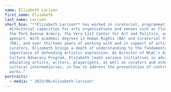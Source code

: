 ```yaml
---
name: Elizabeth Larison
first_name: Elizabeth
last_name: Larison
short_bio: "**Elizabeth Larison** has worked in curatorial, programmatic, and
  directorial capacities for arts organizations and venues such as Flux Factory,
  the Park Avenue Armory, the Vera List Center for Art and Politics, and
  apexart. With academic degrees in Human Rights (BA) and Curatorial Studies
  (MA), and over thirteen years of working with and in support of artists and
  curators, Elizabeth brings a depth of understanding to the fundamental
  importance of defending artistic expression. As Director of NCAC's Arts &
  Culture Advocacy Program, Elizabeth leads various initiatives in advising and
  educating artists, writers, playwrights, as well as curators and other
  cultural intermediaries, in how to address the presentation of controversial
  works."
portraits:
  - media: " 2023/06/elizabeth-larison"
---
```

